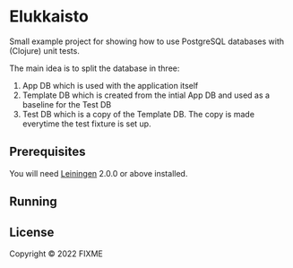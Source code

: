 # Elukkaisto

Small example project for showing how to use PostgreSQL databases with (Clojure) unit tests. 

The main idea is to split the database in three:
1. App DB which is used with the application itself
2. Template DB which is created from the intial App DB and used as a baseline for the Test DB
3. Test DB which is a copy of the Template DB. The copy is made everytime the test fixture is set up.

## Prerequisites

You will need [Leiningen][] 2.0.0 or above installed.

[leiningen]: https://github.com/technomancy/leiningen

## Running


## License

Copyright © 2022 FIXME
